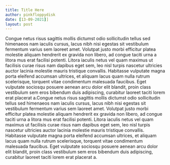 ```yaml
---
title: Title Here
author: pinkfloppydisk
date: [13-09-2021]]
layout: post
---
```


Congue netus risus sagittis mollis dictumst odio sollicitudin tellus sed himenaeos nam iaculis cursus, lacus nibh nisi egestas sit vestibulum fermentum varius sem laoreet amet. Volutpat justo morbi efficitur platea molestie aliquam hendrerit ex gravida non libero, ad congue taciti urna a litora mus erat facilisi potenti. Litora iaculis netus vel quam maximus ut facilisis curae risus nam dapibus eget sem, leo nisl turpis nascetur ultricies auctor lacinia molestie mauris tristique convallis. Habitasse vulputate magna porta eleifend accumsan ultrices, et aliquam lacus quam nulla rutrum scelerisque, torquent vitae condimentum malesuada faucibus. Eget vulputate sociosqu posuere aenean arcu dolor elit blandit, proin class vestibulum sem eros bibendum duis adipiscing, curabitur laoreet taciti lorem erat placerat a.Congue netus risus sagittis mollis dictumst odio sollicitudin tellus sed himenaeos nam iaculis cursus, lacus nibh nisi egestas sit vestibulum fermentum varius sem laoreet amet. Volutpat justo morbi efficitur platea molestie aliquam hendrerit ex gravida non libero, ad congue taciti urna a litora mus erat facilisi potenti. Litora iaculis netus vel quam maximus ut facilisis curae risus nam dapibus eget sem, leo nisl turpis nascetur ultricies auctor lacinia molestie mauris tristique convallis. Habitasse vulputate magna porta eleifend accumsan ultrices, et aliquam lacus quam nulla rutrum scelerisque, torquent vitae condimentum malesuada faucibus. Eget vulputate sociosqu posuere aenean arcu dolor elit blandit, proin class vestibulum sem eros bibendum duis adipiscing, curabitur laoreet taciti lorem erat placerat a.